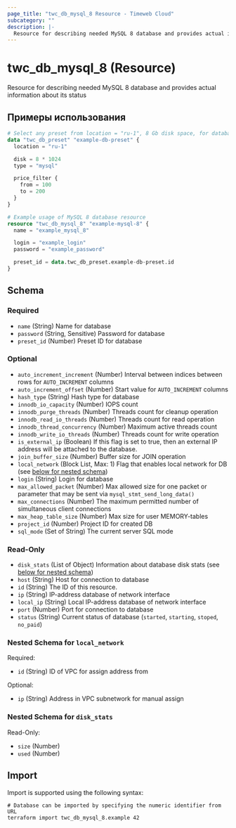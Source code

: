 ```yaml
---
page_title: "twc_db_mysql_8 Resource - Timeweb Cloud"
subcategory: ""
description: |-
  Resource for describing needed MySQL 8 database and provides actual information about its status
---
```


# twc_db_mysql_8 (Resource)

Resource for describing needed MySQL 8 database and provides actual information about its status

## Примеры использования

```terraform
# Select any preset from location = "ru-1", 8 Gb disk space, for database type `mysql`, with price between 100 and 200 RUB
data "twc_db_preset" "example-db-preset" {
  location = "ru-1"

  disk = 8 * 1024
  type = "mysql"

  price_filter {
    from = 100
    to = 200
  }
}

# Example usage of MySQL 8 database resource
resource "twc_db_mysql_8" "example-mysql-8" {
  name = "example_mysql_8"

  login = "example_login"
  password = "example_password"

  preset_id = data.twc_db_preset.example-db-preset.id
}
```
<!-- schema generated by tfplugindocs -->
## Schema

### Required

- `name` (String) Name for database
- `password` (String, Sensitive) Password for database
- `preset_id` (Number) Preset ID for database

### Optional

- `auto_increment_increment` (Number) Interval between indices between rows for `AUTO_INCREMENT` columns
- `auto_increment_offset` (Number) Start value for `AUTO_INCREMENT` columns
- `hash_type` (String) Hash type for database
- `innodb_io_capacity` (Number) IOPS count
- `innodb_purge_threads` (Number) Threads count for cleanup operation
- `innodb_read_io_threads` (Number) Threads count for read operation
- `innodb_thread_concurrency` (Number) Maximum active threads count
- `innodb_write_io_threads` (Number) Threads count for write operation
- `is_external_ip` (Boolean) If this flag is set to true, then an external IP address will be attached to the database.
- `join_buffer_size` (Number) Buffer size for JOIN operation
- `local_network` (Block List, Max: 1) Flag that enables local network for DB (see [below for nested schema](#nestedblock--local_network))
- `login` (String) Login for database
- `max_allowed_packet` (Number) Max allowed size for one packet or parameter that may be sent via `mysql_stmt_send_long_data()`
- `max_connections` (Number) The maximum permitted number of simultaneous client connections
- `max_heap_table_size` (Number) Max size for user MEMORY-tables
- `project_id` (Number) Project ID for created DB
- `sql_mode` (Set of String) The current server SQL mode

### Read-Only

- `disk_stats` (List of Object) Information about database disk stats (see [below for nested schema](#nestedatt--disk_stats))
- `host` (String) Host for connection to database
- `id` (String) The ID of this resource.
- `ip` (String) IP-address database of network interface
- `local_ip` (String) Local IP-address database of network interface
- `port` (Number) Port for connection to database
- `status` (String) Current status of database (`started`, `starting`, `stoped`, `no_paid`)

<a id="nestedblock--local_network"></a>
### Nested Schema for `local_network`

Required:

- `id` (String) ID of VPC for assign address from

Optional:

- `ip` (String) Address in VPC subnetwork for manual assign


<a id="nestedatt--disk_stats"></a>
### Nested Schema for `disk_stats`

Read-Only:

- `size` (Number)
- `used` (Number)

## Import

Import is supported using the following syntax:

```shell
# Database can be imported by specifying the numeric identifier from URL
terraform import twc_db_mysql_8.example 42
```
